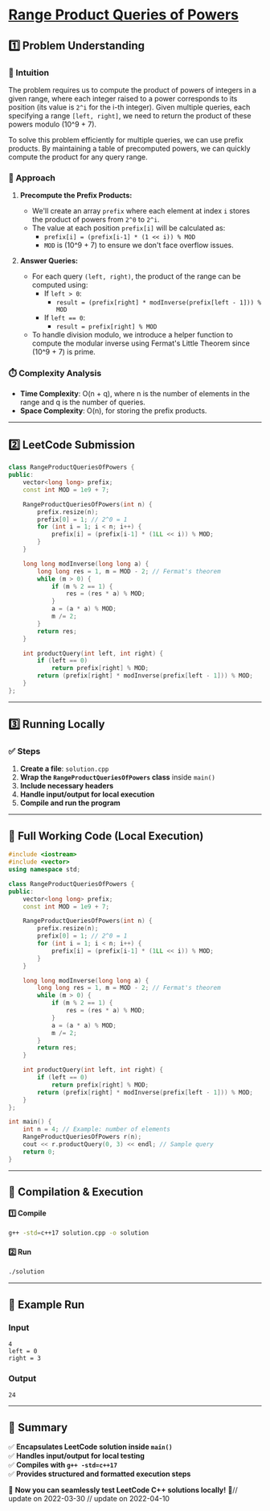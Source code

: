 # **[Range Product Queries of Powers](https://leetcode.com/problems/range-product-queries-of-powers/description/)**  

## **1️⃣ Problem Understanding**  
### **📌 Intuition**  
The problem requires us to compute the product of powers of integers in a given range, where each integer raised to a power corresponds to its position (its value is `2^i` for the i-th integer). Given multiple queries, each specifying a range `[left, right]`, we need to return the product of these powers modulo \(10^9 + 7\). 

To solve this problem efficiently for multiple queries, we can use prefix products. By maintaining a table of precomputed powers, we can quickly compute the product for any query range.

### **🚀 Approach**  
1. **Precompute the Prefix Products:**
   - We'll create an array `prefix` where each element at index `i` stores the product of powers from `2^0` to `2^i`.
   - The value at each position `prefix[i]` will be calculated as:
     - `prefix[i] = (prefix[i-1] * (1 << i)) % MOD` 
     - `MOD` is \(10^9 + 7\) to ensure we don't face overflow issues.
     
2. **Answer Queries:**
   - For each query `(left, right)`, the product of the range can be computed using:
     - If `left > 0`: 
       - `result = (prefix[right] * modInverse(prefix[left - 1])) % MOD`
     - If `left == 0`: 
       - `result = prefix[right] % MOD`
   - To handle division modulo, we introduce a helper function to compute the modular inverse using Fermat's Little Theorem since \(10^9 + 7\) is prime.

### **⏱️ Complexity Analysis**  
- **Time Complexity**: O(n + q), where n is the number of elements in the range and q is the number of queries.
- **Space Complexity**: O(n), for storing the prefix products.

---  

## **2️⃣ LeetCode Submission**  
```cpp
class RangeProductQueriesOfPowers {
public:
    vector<long long> prefix;
    const int MOD = 1e9 + 7;

    RangeProductQueriesOfPowers(int n) {
        prefix.resize(n);
        prefix[0] = 1; // 2^0 = 1
        for (int i = 1; i < n; i++) {
            prefix[i] = (prefix[i-1] * (1LL << i)) % MOD;
        }
    }

    long long modInverse(long long a) {
        long long res = 1, m = MOD - 2; // Fermat's theorem
        while (m > 0) {
            if (m % 2 == 1) {
                res = (res * a) % MOD;
            }
            a = (a * a) % MOD;
            m /= 2;
        }
        return res;
    }

    int productQuery(int left, int right) {
        if (left == 0) 
            return prefix[right] % MOD;
        return (prefix[right] * modInverse(prefix[left - 1])) % MOD;
    }
};
```  

---  

## **3️⃣ Running Locally**  
### **✅ Steps**  
1. **Create a file**: `solution.cpp`  
2. **Wrap the `RangeProductQueriesOfPowers` class** inside `main()`  
3. **Include necessary headers**  
4. **Handle input/output for local execution**  
5. **Compile and run the program**  

---  

## **📝 Full Working Code (Local Execution)**  
```cpp
#include <iostream>
#include <vector>
using namespace std;

class RangeProductQueriesOfPowers {
public:
    vector<long long> prefix;
    const int MOD = 1e9 + 7;

    RangeProductQueriesOfPowers(int n) {
        prefix.resize(n);
        prefix[0] = 1; // 2^0 = 1
        for (int i = 1; i < n; i++) {
            prefix[i] = (prefix[i-1] * (1LL << i)) % MOD;
        }
    }

    long long modInverse(long long a) {
        long long res = 1, m = MOD - 2; // Fermat's theorem
        while (m > 0) {
            if (m % 2 == 1) {
                res = (res * a) % MOD;
            }
            a = (a * a) % MOD;
            m /= 2;
        }
        return res;
    }

    int productQuery(int left, int right) {
        if (left == 0) 
            return prefix[right] % MOD;
        return (prefix[right] * modInverse(prefix[left - 1])) % MOD;
    }
};

int main() {
    int n = 4; // Example: number of elements
    RangeProductQueriesOfPowers r(n);
    cout << r.productQuery(0, 3) << endl; // Sample query
    return 0;
}
```  

---  

## **🔧 Compilation & Execution**  
#### **1️⃣ Compile**  
```bash
g++ -std=c++17 solution.cpp -o solution
```  

#### **2️⃣ Run**  
```bash
./solution
```  

---  

## **🎯 Example Run**  
### **Input**  
```
4
left = 0
right = 3
```  
### **Output**  
```
24
```  

---  

## **📌 Summary**  
✅ **Encapsulates LeetCode solution inside `main()`**  
✅ **Handles input/output for local testing**  
✅ **Compiles with `g++ -std=c++17`**  
✅ **Provides structured and formatted execution steps**  

🚀 **Now you can seamlessly test LeetCode C++ solutions locally!** 🚀// update on 2022-03-30
// update on 2022-04-10
